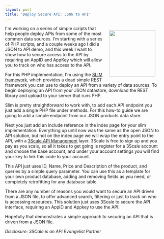 ```yaml
---
layout: post
title: 'Deploy Secure API: JSON to API'
---
```

<p><img style="padding: 15px;" src="https://s3.amazonaws.com/kinlane-productions/bw-icons/bw-json-data-store.png" alt="" width="150" align="right" /></p>
<p>I'm working on a series of simple scripts that help people deploy APIs from some of the most common data sources. I'm starting with a series of PHP scripts, and a couple weeks ago I did a JSON to API demo, and this week I want to show how to secure access to the API by requiring an AppID and AppKey which will allow you to track on who has access to the API.</p>
<p>For this PHP implementation, I'm using the <a href="http://www.slimframework.com/">SLIM framework</a>, which provides a dead simple REST framework you can use to deploy an API from a variety of data sources.   To begin deploying an API from your JSON datastore, download the REST library and upload to your server that runs PHP.</p>
<p>Slim is pretty straightforward to work with, to add each API endpoint you just add a single PHP file under methods. For this how-to guide we are going to add a simple endpoint from our JSON products data store.</p>
<script src="https://gist.github.com/kinlane/7095348.js"></script>
<p>Next you just add an include reference in the index page for your slim implementation. Everything up until now was the same as the open JSON to API solution, but not on the index page we will wrap the entry point to the API, with a <a href="http://bit.ly/1cHBhd5">3Scale API Management</a> layer. 3Scale is free to sign up and you pay as you scale, so all it takes to get going is register for a 3Scale account and choose the base account, and under your account settings you will find your key to link this code to your account.</p>
<script src="https://gist.github.com/kinlane/7509687.js"></script>
<p>This API just uses ID, Name, Price and Description of the product, and queries by a simple query parameter. You can use this as a template for your own product database, adding and removing fields as you need, or completely retrofitting for any database table.&nbsp;</p>
<p>There are any number of reasons you would want to secure an API driven from a JSON file, to offer advanced search, filtering or just to track on who is accessing resources. This solution just uses 3Scale to secure the API interface, requiring an AppID and Appkey to use the API.&nbsp;</p>
<p>Hopefully that demonstrates a simple approach to securing an API that is driven from a JSON file.</p>
<p><em>Disclosure: 3SCale is an API Evangelist Partner</em></p>
